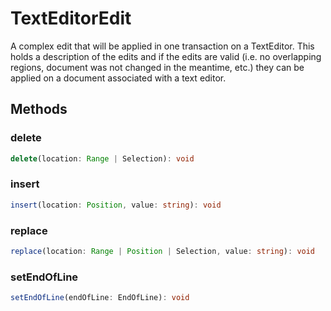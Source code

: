 # TextEditorEdit

A complex edit that will be applied in one transaction on a TextEditor. This holds a description of the edits and if the edits are valid (i.e. no overlapping regions, document was not changed in the meantime, etc.) they can be applied on a document associated with a text editor.

## Methods

### delete

```typescript
delete(location: Range | Selection): void
```

### insert

```typescript
insert(location: Position, value: string): void
```

### replace

```typescript
replace(location: Range | Position | Selection, value: string): void
```

### setEndOfLine

```typescript
setEndOfLine(endOfLine: EndOfLine): void
```

[Selection]: Selection.md
[Range]: Range.md
[EndOfLine]: EndOfLine.md
[Position]: Position.md
